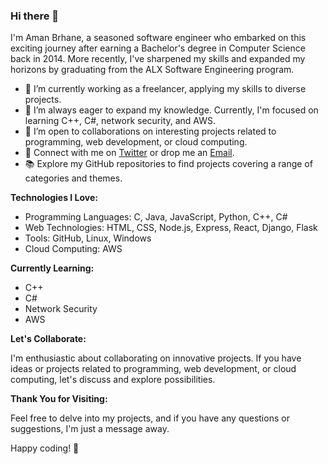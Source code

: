 ### Hi there 👋

I'm Aman Brhane, a seasoned software engineer who embarked on this exciting journey after earning a Bachelor's degree in Computer Science back in 2014. More recently, I've sharpened my skills and expanded my horizons by graduating from the ALX Software Engineering program.

- 🔭 I’m currently working as a freelancer, applying my skills to diverse projects.
- 🌱 I’m always eager to expand my knowledge. Currently, I'm focused on learning C++, C#, network security, and AWS.
- 👯 I’m open to collaborations on interesting projects related to programming, web development, or cloud computing.
- 💬 Connect with me on [Twitter](https://twitter.com/AmanAmbes) or drop me an [Email](mailto:ambesawi77@gmail.com).
- 📚 Explore my GitHub repositories to find projects covering a range of categories and themes.

**Technologies I Love:**

- Programming Languages: C, Java, JavaScript, Python, C++, C#
- Web Technologies: HTML, CSS, Node.js, Express, React, Django, Flask
- Tools: GitHub, Linux, Windows
- Cloud Computing: AWS

**Currently Learning:**

- C++
- C#
- Network Security
- AWS

**Let's Collaborate:**

I'm enthusiastic about collaborating on innovative projects. If you have ideas or projects related to programming, web development, or cloud computing, let's discuss and explore possibilities.

**Thank You for Visiting:**

Feel free to delve into my projects, and if you have any questions or suggestions, I'm just a message away.

Happy coding! 🚀
